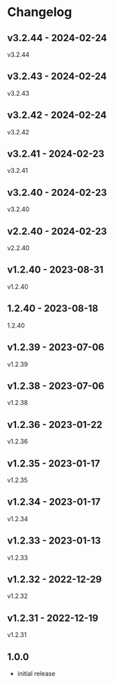 # Changelog

## v3.2.44 - 2024-02-24

v3.2.44

## v3.2.43 - 2024-02-24

v3.2.43

## v3.2.42 - 2024-02-24

v3.2.42

## v3.2.41 - 2024-02-23

v3.2.41

## v3.2.40 - 2024-02-23

v3.2.40

## v2.2.40 - 2024-02-23

v2.2.40

## v1.2.40 - 2023-08-31

v1.2.40

## 1.2.40 - 2023-08-18

1.2.40

## v1.2.39 - 2023-07-06

v1.2.39

## v1.2.38 - 2023-07-06

v1.2.38

## v1.2.36 - 2023-01-22

v1.2.36

## v1.2.35 - 2023-01-17

v1.2.35

## v1.2.34 - 2023-01-17

v1.2.34

## v1.2.33 - 2023-01-13

v1.2.33

## v1.2.32 - 2022-12-29

v1.2.32

## v1.2.31 - 2022-12-19

v1.2.31

## 1.0.0

- initial release
